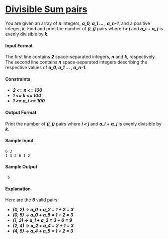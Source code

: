 # [Divisible Sum pairs](https://www.hackerrank.com/challenges/divisible-sum-pairs)

You are given an array of __*n*__ integers, __*a_0, a_1 ... , a_n-1*__, and a positive integer, __*k*__. Find and print the number of __*(i, j)*__ pairs where __*i < j*__ and __*a_i*__ + __*a_j*__ is evenly divisible by __*k*__.

#### Input Format

The first line contains __*2*__ space-separated integers, __*n*__ and __*k*__, respectively.
The second line contains __*n*__ space-separated integers describing the respective values of __*a_0, a_1 ... , a_n-1*__.

#### Constraints
* __*2 <= n <= 100*__
* __*1 <= k <= 100*__
* __*1 <= a_i <= 100*__

#### Output Format
Print the number of __*(i, j)*__ pairs where __*i < j*__ and __*a_i*__ + __*a_j*__ is evenly divisible by __*k*__.

#### Sample Input
```
6 3
1 3 2 6 1 2
```

#### Sample Output
```
 5
```

#### Explanation
Here are the __*5*__ valid pairs:
* __*(0, 2) -> a_0 + a_2 = 1 + 2 = 3*__
* __*(0, 5) -> a_0 + a_5 = 1 + 2 = 3*__
* __*(1, 3) -> a_1 + a_3 = 3 + 6 = 9*__
* __*(2, 4) -> a_2 + a_4 = 2 + 1 = 3*__
* __*(4, 5) -> a_4 + a_5 = 1 + 2 = 3*__
